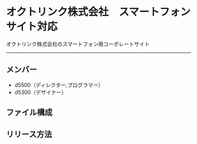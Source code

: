 # オクトリンク株式会社　スマートフォンサイト対応
オクトリンク株式会社のスマートフォン用コーポレートサイト

---

## メンバー
* d5500（ディレクター,プログラマー）
* d5300（デザイナー）

## ファイル構成

## リリース方法